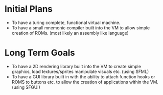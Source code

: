 # Initial Plans
* To have a turing complete, functional virtual machine.
* To have a small mnemonic compiler built into the VM to allow simple creation of ROMs. (most likely an assembly like language)

# Long Term Goals
* To have a 2D rendering library built into the VM to create simple graphics, load textures/sprites manipulate visuals etc. (using SFML)
* To have a GUI library built in with the ability to attach function hooks or ROMS to buttons etc. to allow the creation of applications within the VM. (using SFGUI)